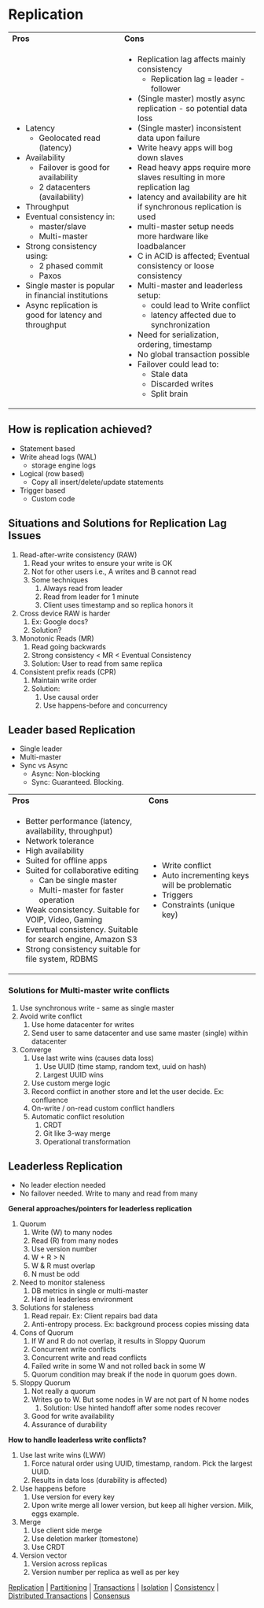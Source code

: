 
# Replication


<table>
  <tr>
   <td><strong>Pros</strong>
   </td>
   <td><strong>Cons</strong>
   </td>
  </tr>
  <tr>
   <td rowspan="13" >
<ul>

<li>Latency
<ul>
<li>Geolocated read (latency)
</li> 
</ul>
<li>Availability
<ul>
<li>Failover is good for availability
<li>2 datacenters (availability) 
</li> 
</ul>
<li>Throughput

<li>Eventual consistency in:
<ul>
 
<li>master/slave
 
<li>Multi-master
</li> 
</ul>

<li>Strong consistency using:
<ul>
<li>2 phased commit
<li>Paxos
</li> 
</ul>

<li>Single master is popular in financial institutions

<li>Async replication is good for latency and throughput
</li>
</ul>
   </td>
   <td rowspan="13" >
<ul>

<li>Replication lag affects mainly consistency 
<ul>
 
<li>Replication lag = leader - follower
</li> 
</ul>

<li>(Single master) mostly async replication - so potential data loss

<li>(Single master) inconsistent data upon failure

<li>Write heavy apps will bog down slaves

<li>Read heavy apps require more slaves resulting in more replication lag

<li>latency and availability are hit if synchronous replication is used

<li>multi-master setup needs more hardware like loadbalancer

<li>C in ACID is affected; Eventual consistency or loose consistency 

<li>Multi-master and leaderless setup: 
<ul>
 
<li>could lead to Write conflict
 
<li>latency affected due to synchronization
</li> 
</ul>

<li>Need for serialization, ordering, timestamp

<li>No global transaction possible

<li>Failover could lead to: 
<ul>
 
<li>Stale data
 
<li>Discarded writes
 
<li>Split brain
</li> 
</ul>
</li> 
</ul>
   </td>
  </tr>
</table>



## How is replication achieved?



* Statement based
* Write ahead logs (WAL)
    * storage engine logs
* Logical (row based)
    * Copy all insert/delete/update statements
* Trigger based
    * Custom code


## Situations and Solutions for Replication Lag Issues



1. Read-after-write consistency (RAW)
    1. Read your writes to ensure your write is OK
    2. Not for other users i.e., A writes and B cannot read
    3. Some techniques
        1. Always read from leader
        2. Read from leader for 1 minute
        3. Client uses timestamp and so replica honors it
2. Cross device RAW is harder
    1. Ex: Google docs?
    2. Solution?
3. Monotonic Reads (MR)
    1. Read going backwards
    2. Strong consistency &lt; MR &lt; Eventual Consistency
    3. Solution: User to read from same replica
4. Consistent prefix reads (CPR)
    1. Maintain write order
    2. Solution:
        1. Use causal order
        2. Use happens-before and concurrency


## Leader based Replication



* Single leader
* Multi-master
* Sync vs Async
    * Async: Non-blocking
    * Sync: Guaranteed. Blocking.

<table>
  <tr>
   <td><strong>Pros</strong></td>
   <td><strong>Cons</strong></td>
  </tr>
  <tr>
   <td>
<ul>

<li>Better performance (latency, availability, throughput)

<li>Network tolerance

<li>High availability

<li>Suited for offline apps

<li>Suited for collaborative editing 
<ul>
 
<li>Can be single master
 
<li>Multi-master for faster operation
</li> 
</ul>

<li>Weak consistency. Suitable for VOIP, Video, Gaming

<li>Eventual consistency. Suitable for search engine, Amazon S3

<li>Strong consistency suitable for file system, RDBMS
</li>
</ul>
   </td>
   <td>
<ul>

<li>Write conflict

<li>Auto incrementing keys will be problematic

<li>Triggers

<li>Constraints (unique key)
</li>
</ul>
   </td>
  </tr>
</table>



### Solutions for Multi-master write conflicts



1. Use synchronous write - same as single master
2. Avoid write conflict
    1. Use home datacenter for writes
    2. Send user to same datacenter and use same master (single) within datacenter
3. Converge
    1. Use last write wins (causes data loss)
        1. Use UUID (time stamp, random text, uuid on hash)
        2. Largest UUID wins
    2. Use custom merge logic
    3. Record conflict in another store and let the user decide. Ex: confluence
    4. On-write / on-read custom conflict handlers
    5. Automatic conflict resolution
        1. CRDT
        2. Git like 3-way merge
        3. Operational transformation




## Leaderless Replication


* No leader election needed
* No failover needed. Write to many and read from many

**General approaches/pointers for leaderless replication**


1. Quorum
    1. Write (W) to many nodes
    2. Read (R)  from many nodes
    3. Use version number
    4. W +  R > N
    5. W & R must overlap
    6. N must be odd
2. Need to monitor staleness
    1. DB metrics in single or multi-master
    2. Hard in leaderless environment
3. Solutions for staleness
    1. Read repair. Ex: Client repairs bad data
    2. Anti-entropy process. Ex: background process copies missing data
4. Cons of Quorum
    1. If W and R do not overlap, it results in Sloppy Quorum
    2. Concurrent write conflicts
    3. Concurrent write and read conflicts
    4. Failed write in some  W and not rolled back in some W
    5. Quorum condition may break if the node in quorum goes down.
5. Sloppy Quorum
    1. Not really a quorum 
    2. Writes go to W. But some nodes in W are not part of N home nodes
        1. Solution: Use hinted handoff after some nodes recover
    3. Good for write availability
    4. Assurance of durability

**How to handle leaderless write conflicts?**


1. Use last write wins (LWW)
    1. Force natural order using UUID, timestamp, random. Pick the largest UUID.
    2. Results in data loss (durability is affected)
2. Use happens before
    1. Use version for every key
    2. Upon write merge all lower version, but keep all higher version. Milk, eggs example.
3. Merge
    1. Use client side merge
    2. Use deletion marker (tomestone)
    3. Use CRDT
4. Version vector
    1. Version across replicas
    2. Version number per replica as well as per key



[Replication](replication.md) | [Partitioning](partitioning.md) | [Transactions](transaction.md) | [Isolation](isolation.md) | [Consistency](consistency.md) | [Distributed Transactions](distributed_transactions.md) | [Consensus](consensus.md)